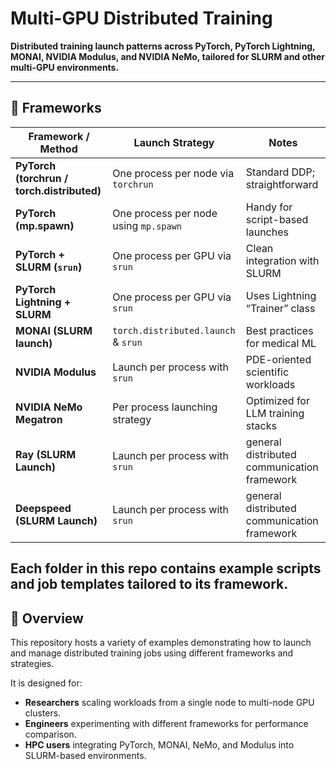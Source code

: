 # Multi-GPU Distributed Training

**Distributed training launch patterns across PyTorch, PyTorch Lightning, MONAI, NVIDIA Modulus, and NVIDIA NeMo, tailored for SLURM and other multi-GPU environments.**

---

## 📂 Frameworks

| Framework / Method                     | Launch Strategy                        | Notes                             |
|---------------------------------------|----------------------------------------|-----------------------------------|
| **PyTorch (torchrun / torch.distributed)** | One process per node via `torchrun`    | Standard DDP; straightforward      |
| **PyTorch (mp.spawn)**                     | One process per node using `mp.spawn`  | Handy for script-based launches    |
| **PyTorch + SLURM (`srun`)**               | One process per GPU via `srun`         | Clean integration with SLURM       |
| **PyTorch Lightning + SLURM**             | One process per GPU via `srun`         | Uses Lightning “Trainer” class     |
| **MONAI (SLURM launch)**                   | `torch.distributed.launch` & `srun`    | Best practices for medical ML      |
| **NVIDIA Modulus**                        | Launch per process with `srun`         | PDE-oriented scientific workloads  |
| **NVIDIA NeMo Megatron**                   | Per process launching strategy         | Optimized for LLM training stacks  |
| **Ray (SLURM Launch)**                     | Launch per process with `srun`         | general distributed communication framework  |
| **Deepspeed (SLURM Launch)**                     | Launch per process with `srun`         | general distributed communication framework  |

Each folder in this repo contains example scripts and job templates tailored to its framework.  
---

## 🔎 Overview

This repository hosts a variety of examples demonstrating how to launch and manage distributed training jobs using different frameworks and strategies.  

It is designed for:
- **Researchers** scaling workloads from a single node to multi-node GPU clusters.  
- **Engineers** experimenting with different frameworks for performance comparison.  
- **HPC users** integrating PyTorch, MONAI, NeMo, and Modulus into SLURM-based environments.  
